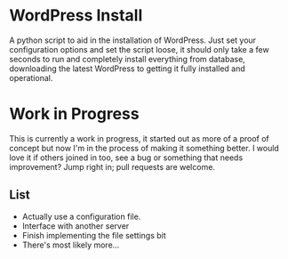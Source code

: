 WordPress Install
=================

A python script to aid in the installation of WordPress. Just set your 
configuration options and set the script loose, it should only take a 
few seconds to run and completely install everything from database, 
downloading the latest WordPress to getting it fully installed and 
operational.

Work in Progress
================

This is currently a work in progress, it started out as more of a proof 
of concept but now I'm in the process of making it something better. I 
would love it if others joined in too, see a bug or something that needs 
improvement? Jump right in; pull requests are welcome.

List
----

 - Actually use a configuration file.
 - Interface with another server 
 - Finish implementing the file settings bit
 - There's most likely more...